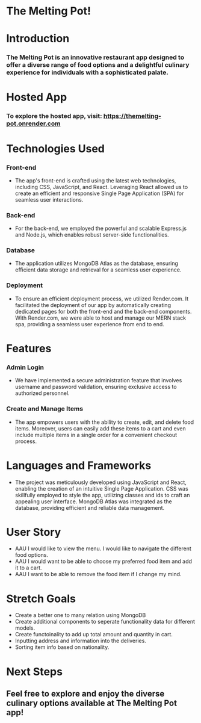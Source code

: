 # The Melting Pot!
# Introduction
### The Melting Pot is an innovative restaurant app designed to offer a diverse range of food options and a delightful culinary experience for individuals with a sophisticated palate.

# Hosted App
### To explore the hosted app, visit: https://themelting-pot.onrender.com

# Technologies Used
### Front-end
* The app's front-end is crafted using the latest web technologies, including CSS, JavaScript, and React. Leveraging React allowed us to create an efficient and responsive Single Page Application (SPA) for seamless user interactions.

### Back-end
* For the back-end, we employed the powerful and scalable Express.js and Node.js, which enables robust server-side functionalities.

### Database
* The application utilizes MongoDB Atlas as the database, ensuring efficient data storage and retrieval for a seamless user experience.

### Deployment 
* To ensure an efficient deployment process, we utilized Render.com. It facilitated the deployment of our app by automatically creating dedicated pages for both the front-end and the back-end components. With Render.com, we were able to host and manage our MERN stack spa, providing a seamless user experience from end to end.

# Features
### Admin Login
* We have implemented a secure administration feature that involves username and password validation, ensuring exclusive access to authorized personnel.

### Create and Manage Items 
* The app empowers users with the ability to create, edit, and delete food items. Moreover, users can easily add these items to a cart and even include multiple items in a single order for a convenient checkout process.

# Languages and Frameworks
* The project was meticulously developed using JavaScript and React, enabling the creation of an intuitive Single Page Application. CSS was skillfully employed to style the app, utilizing classes and ids to craft an appealing user interface. MongoDB Atlas was integrated as the database, providing efficient and reliable data management.

# User Story
* AAU I would like to view the menu. I would like to navigate the different food options. 
* AAU I would want to be able to choose my preferred food item and add it to a cart. 
* AAU I want to be able to remove the food item if I change my mind.

# Stretch Goals 
* Create a better one to many relation using MongoDB
* Create additional components to seperate functionality data for different models. 
* Create functoinality to add up total amount and quantity in cart. 
* Inputting address and information into the deliveries.
* Sorting item info based on nationality.

# Next Steps 


## Feel free to explore and enjoy the diverse culinary options available at The Melting Pot app!

